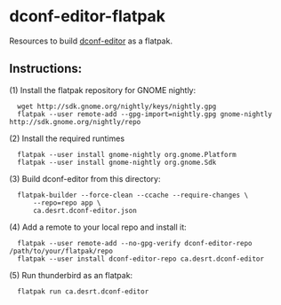 # dconf-editor-flatpak

Resources to build [dconf-editor](https://github.com/GNOME/dconf-editor) as a flatpak.

Instructions:
-------------

(1) Install the flatpak repository for GNOME nightly:
```
  wget http://sdk.gnome.org/nightly/keys/nightly.gpg
  flatpak --user remote-add --gpg-import=nightly.gpg gnome-nightly http://sdk.gnome.org/nightly/repo
```
(2) Install the required runtimes
```
  flatpak --user install gnome-nightly org.gnome.Platform
  flatpak --user install gnome-nightly org.gnome.Sdk
```
(3) Build dconf-editor from this directory:
```
  flatpak-builder --force-clean --ccache --require-changes \
      --repo=repo app \
      ca.desrt.dconf-editor.json
```
(4) Add a remote to your local repo and install it:
```
  flatpak --user remote-add --no-gpg-verify dconf-editor-repo /path/to/your/flatpak/repo
  flatpak --user install dconf-editor-repo ca.desrt.dconf-editor
```
(5) Run thunderbird as an flatpak:
```
  flatpak run ca.desrt.dconf-editor
```